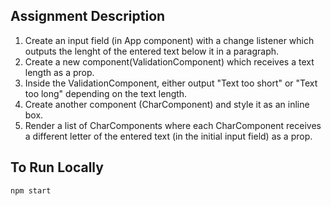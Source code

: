 ## Assignment Description

1. Create an input field (in App component) with a change listener which outputs the lenght of the entered text below it in a paragraph. 
2. Create a new component(ValidationComponent) which receives a text length as a prop.
3. Inside the ValidationComponent, either output "Text too short" or "Text too long" depending on the text length.
4. Create another component (CharComponent) and style it as an inline box.
5. Render a list of CharComponents where each CharComponent receives a different letter of the entered text (in the initial input field) as a prop.



## To Run Locally

`npm start`